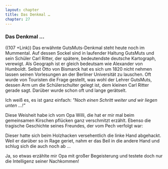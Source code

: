 ```yaml
---  
layout: chapter
title: Das Denkmal …
chapter: 27
---  
```


### Das Denkmal …

((107 +Link)) Das erwähnte GutsMuts-Denkmal steht heute noch im Mummental. Auf
dessen Sockel sind in laufender Haltung GutsMuts und sein Schüler Carl Ritter,
der spätere, bedeutendste deutsche Kartograph, verewigt. Als Geograph ist er
gleich bedeutsam wie Alexander von Humboldt. Selbst Otto von Bismarck hat es
sich um 1820 nicht nehmen lassen seinen Vorlesungen an der Berliner
Universität zu lauschen. Oft wurde von Touristen die Frage gestellt, was wohl
der Lehrer GutsMuts, dessen Arm um die Schülerschulter gelegt ist, dem kleinen
Carl Ritter gerade sagt. Darüber wurde schon oft und lange gerätselt.

Ich weiß es, es ist ganz einfach: _"Noch einen Schritt weiter und wir liegen
unten …!"_

Diese Weisheit habe ich vom Opa Willi, die hat er mir mal beim gemeinsamen
Kirschen pflücken ganz verschmitzt erzählt. Ebenso die tragische Geschichte
seines Freundes, der vom Pech verfolgt war:

Dieser hatte sich beim Holzhacken versehentlich die linke Hand abgehackt. Weil
er darüber so in Rage geriet, nahm er das Beil in die andere Hand und schlug
sich die auch noch ab …

Ja, so etwas erzählte mir Opa mit großer Begeisterung und testete doch nur die
Intelligenz seiner Nachkommen!

